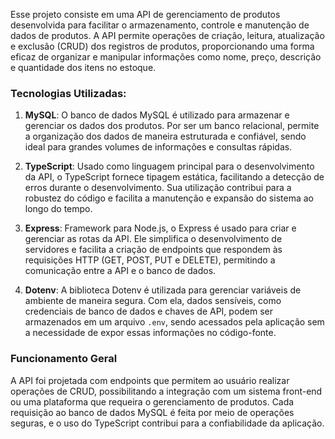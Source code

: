 Esse projeto consiste em uma API de gerenciamento de produtos desenvolvida para facilitar o armazenamento, controle e manutenção de dados de produtos. A API permite operações de criação, leitura, atualização e exclusão (CRUD) dos registros de produtos, proporcionando uma forma eficaz de organizar e manipular informações como nome, preço, descrição e quantidade dos itens no estoque.

### Tecnologias Utilizadas:

1. **MySQL**: O banco de dados MySQL é utilizado para armazenar e gerenciar os dados dos produtos. Por ser um banco relacional, permite a organização dos dados de maneira estruturada e confiável, sendo ideal para grandes volumes de informações e consultas rápidas.

2. **TypeScript**: Usado como linguagem principal para o desenvolvimento da API, o TypeScript fornece tipagem estática, facilitando a detecção de erros durante o desenvolvimento. Sua utilização contribui para a robustez do código e facilita a manutenção e expansão do sistema ao longo do tempo.

3. **Express**: Framework para Node.js, o Express é usado para criar e gerenciar as rotas da API. Ele simplifica o desenvolvimento de servidores e facilita a criação de endpoints que respondem às requisições HTTP (GET, POST, PUT e DELETE), permitindo a comunicação entre a API e o banco de dados.

4. **Dotenv**: A biblioteca Dotenv é utilizada para gerenciar variáveis de ambiente de maneira segura. Com ela, dados sensíveis, como credenciais de banco de dados e chaves de API, podem ser armazenados em um arquivo `.env`, sendo acessados pela aplicação sem a necessidade de expor essas informações no código-fonte.

### Funcionamento Geral

A API foi projetada com endpoints que permitem ao usuário realizar operações de CRUD, possibilitando a integração com um sistema front-end ou uma plataforma que requeira o gerenciamento de produtos. Cada requisição ao banco de dados MySQL é feita por meio de operações seguras, e o uso do TypeScript contribui para a confiabilidade da aplicação.
